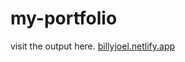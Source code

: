# my-portfolio

visit the output here. [billyjoel.netlify.app]([billyjoel.netlify.app](https://billyjoel.netlify.app/)https://billyjoel.netlify.app/)
